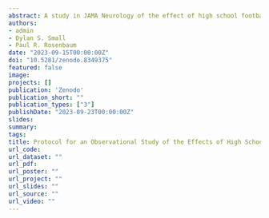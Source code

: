 ```yaml
---
abstract: A study in JAMA Neurology of the effect of high school football exposure on cognition at age 72 did not detect a significant effect. Using newly available data at the later age of 81, we look for such an effect at an age when cognitive decline is substantially more common. We propose a longitudinal observational study with 1155 high school graduates after exclusion criteria. 426 of these graduates played football in high school and 729 did not. The primary outcome is a combination of two measures collected in the 2020 wave of the Wisconsin Longitudinal Study (WLS). One component is a recently developed measure of cognitive functioning, the "Telephone Interview for Cognitive Status-modified" (TICSm) score. The second component is a consensus diagnosis made after a longer interview of participants who performed poorly in terms of the TICSm score. A new matching method is created in order to construct triples of either one football player and two controls or two football players and one control such that the measured covariates are balanced within triples of each type. Such a design has greater design sensitivity than one which also allows matched pairs. We will use the "aberrant rank statistic" to evaluate cognitive scores outside the normal range. Additionally, we will conduct a secondary analysis on the TICSm score alone. The sensitivity of these analyses to unmeasured biases will be assessed.  Finally, we will consider two unaffected outcomes, periodontitis and cancer, in an effort to detect unmeasured biases. This study, to the best of our knowledge, is the first prospective longitudinal study to look at the effects of high school football at such a late age of 81.
authors:
- admin
- Dylan S. Small
- Paul R. Rosenbaum
date: "2023-09-15T00:00:00Z"
doi: "10.5281/zenodo.8349375"
featured: false
image:
projects: []
publication: 'Zenodo'
publication_short: ""
publication_types: ["3"]
publishDate: "2023-09-23T00:00:00Z"
slides: 
summary: 
tags:
title: Protocol for an Observational Study of the Effects of High School Football on Cognition Late in Life Using a New Matching Method
url_code: 
url_dataset: ""
url_pdf: 
url_poster: ""
url_project: ""
url_slides: ""
url_source: ""
url_video: ""
---
```

  
  